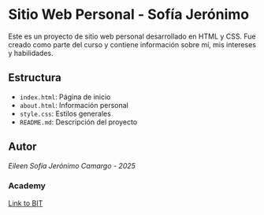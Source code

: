 # Sitio Web Personal - Sofía Jerónimo

Este es un proyecto de sitio web personal desarrollado en HTML y CSS. Fue creado como parte del curso y contiene información sobre mí, mis intereses y habilidades.

## Estructura
- `index.html`: Página de inicio
- `about.html`: Información personal
- `style.css`: Estilos generales
- `README.md`: Descripción del proyecto

## Autor
*Eileen Sofía Jerónimo Camargo - 2025*


### Academy 
[Link to BIT](https://bitinstitute.co/)